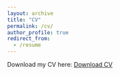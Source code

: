 ```yaml
---
layout: archive
title: "CV"
permalink: /cv/
author_profile: true
redirect_from:
  - /resume
---
```


Download my CV here: [Download CV](https://drive.google.com/file/d/1Dnoyv58QJIA4bM7AXxPc9Y4gnJ01iKPa/view?usp=sharing)


